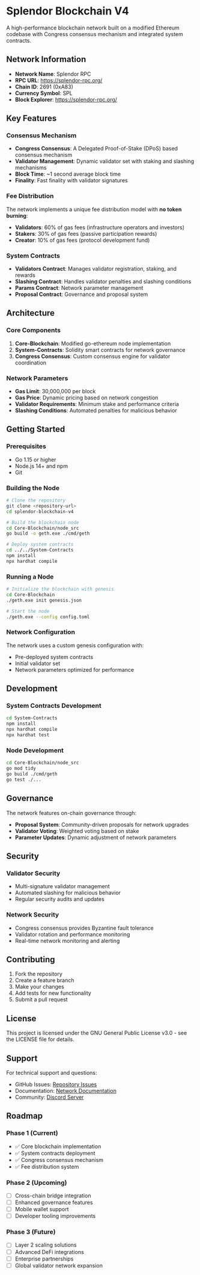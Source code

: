# Splendor Blockchain V4

A high-performance blockchain network built on a modified Ethereum codebase with Congress consensus mechanism and integrated system contracts.

## Network Information

- **Network Name**: Splendor RPC
- **RPC URL**: https://splendor-rpc.org/
- **Chain ID**: 2691 (0xA83)
- **Currency Symbol**: SPL
- **Block Explorer**: https://splendor-rpc.org/

## Key Features

### Consensus Mechanism
- **Congress Consensus**: A Delegated Proof-of-Stake (DPoS) based consensus mechanism
- **Validator Management**: Dynamic validator set with staking and slashing mechanisms
- **Block Time**: ~1 second average block time
- **Finality**: Fast finality with validator signatures

### Fee Distribution
The network implements a unique fee distribution model with **no token burning**:
- **Validators**: 60% of gas fees (infrastructure operators and investors)
- **Stakers**: 30% of gas fees (passive participation rewards)
- **Creator**: 10% of gas fees (protocol development fund)

### System Contracts
- **Validators Contract**: Manages validator registration, staking, and rewards
- **Slashing Contract**: Handles validator penalties and slashing conditions
- **Params Contract**: Network parameter management
- **Proposal Contract**: Governance and proposal system

## Architecture

### Core Components
1. **Core-Blockchain**: Modified go-ethereum node implementation
2. **System-Contracts**: Solidity smart contracts for network governance
3. **Congress Consensus**: Custom consensus engine for validator coordination

### Network Parameters
- **Gas Limit**: 30,000,000 per block
- **Gas Price**: Dynamic pricing based on network congestion
- **Validator Requirements**: Minimum stake and performance criteria
- **Slashing Conditions**: Automated penalties for malicious behavior

## Getting Started

### Prerequisites
- Go 1.15 or higher
- Node.js 14+ and npm
- Git

### Building the Node

```bash
# Clone the repository
git clone <repository-url>
cd splendor-blockchain-v4

# Build the blockchain node
cd Core-Blockchain/node_src
go build -o geth.exe ./cmd/geth

# Deploy system contracts
cd ../../System-Contracts
npm install
npx hardhat compile
```

### Running a Node

```bash
# Initialize the blockchain with genesis
cd Core-Blockchain
./geth.exe init genesis.json

# Start the node
./geth.exe --config config.toml
```

### Network Configuration

The network uses a custom genesis configuration with:
- Pre-deployed system contracts
- Initial validator set
- Network parameters optimized for performance

## Development

### System Contracts Development

```bash
cd System-Contracts
npm install
npx hardhat compile
npx hardhat test
```

### Node Development

```bash
cd Core-Blockchain/node_src
go mod tidy
go build ./cmd/geth
go test ./...
```

## Governance

The network features on-chain governance through:
- **Proposal System**: Community-driven proposals for network upgrades
- **Validator Voting**: Weighted voting based on stake
- **Parameter Updates**: Dynamic adjustment of network parameters

## Security

### Validator Security
- Multi-signature validator management
- Automated slashing for malicious behavior
- Regular security audits and updates

### Network Security
- Congress consensus provides Byzantine fault tolerance
- Validator rotation and performance monitoring
- Real-time network monitoring and alerting

## Contributing

1. Fork the repository
2. Create a feature branch
3. Make your changes
4. Add tests for new functionality
5. Submit a pull request

## License

This project is licensed under the GNU General Public License v3.0 - see the LICENSE file for details.

## Support

For technical support and questions:
- GitHub Issues: [Repository Issues](https://github.com/your-repo/issues)
- Documentation: [Network Documentation](https://docs.splendor-rpc.org/)
- Community: [Discord Server](https://discord.gg/splendor)

## Roadmap

### Phase 1 (Current)
- ✅ Core blockchain implementation
- ✅ System contracts deployment
- ✅ Congress consensus mechanism
- ✅ Fee distribution system

### Phase 2 (Upcoming)
- [ ] Cross-chain bridge integration
- [ ] Enhanced governance features
- [ ] Mobile wallet support
- [ ] Developer tooling improvements

### Phase 3 (Future)
- [ ] Layer 2 scaling solutions
- [ ] Advanced DeFi integrations
- [ ] Enterprise partnerships
- [ ] Global validator network expansion

